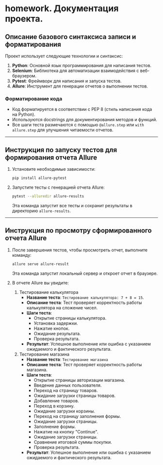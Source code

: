 # homework. Документация проекта.

## Описание базового синтаксиса записи и форматирования

Проект использует следующие технологии и синтаксис:

1. **Python**: Основной язык программирования для написания тестов.
2. **Selenium**: Библиотека для автоматизации взаимодействия с веб-браузером.
3. **Pytest**: Фреймворк для написания и запуска тестов.
4. **Allure**: Инструмент для генерации отчетов о выполнении тестов.

### Форматирование кода

- Код форматируется в соответствии с PEP 8 (стиль написания кода на Python).
- Используются docstrings для документирования методов и функций.
- Все шаги теста размечаются с помощью `@allure.step` или `with allure.step` для улучшения читаемости отчетов.

---

## Инструкция по запуску тестов для формирования отчета Allure

1. Установите необходимые зависимости:
   ```bash
   pip install allure-pytest
   ```

2. Запустите тесты с генерацией отчета Allure:
   ```bash
   pytest --alluredir allure-results
   ```

   Эта команда запустит все тесты и сохранит результаты в директорию `allure-results`.

---

## Инструкция по просмотру сформированного отчета Allure

1. После завершения тестов, чтобы просмотреть отчет, выполните команду:
   ```bash
   allure serve allure-result
   ```

   Эта команда запустит локальный сервер и откроет отчет в браузере.

2. В отчете Allure вы увидите:
   1. Тестирование калькулятора
         - **Название теста**: `Тестирование калькулятора: 7 + 8 = 15`.
         - **Описание теста**: Тест проверяет корректность работы калькулятора на сложение чисел.
         - **Шаги теста**:
           - Открытие страницы калькулятора.
           - Установка задержки.
           - Нажатие кнопок.
           - Ожидание результата.
           - Проверка результата.
         - **Результат**: Успешное выполнение или ошибка с указанием ожидаемого и фактического результата.
   2. Тестирование магазина
         - **Название теста**: `Тестирование магазина`
         - **Описание теста**: Тест проверяет корректность работы магазина.
         - **Шаги теста**:
           - Открытие страницы авторизации магазина.
           - Введение данных пользователя.
           - Переход на страницу товаров.
           - Ожидание загрузки страницы товаров.
           - Добавление товаров.
           - Переход в корзину.
           - Ожидание загрузки корзины.
           - Переход на страницу заполнения формы.
           - Ожидание загрузки страницы.
           - Заполнение формы.
           - Нажатие на кнопку "Continue".
           - Ожидание загрузки страницы.
           - Сравнение итоговой суммы покупки.
           - Проверка результата.
         - **Результат**: Успешное выполнение или ошибка с указанием ожидаемого и фактического результата.
